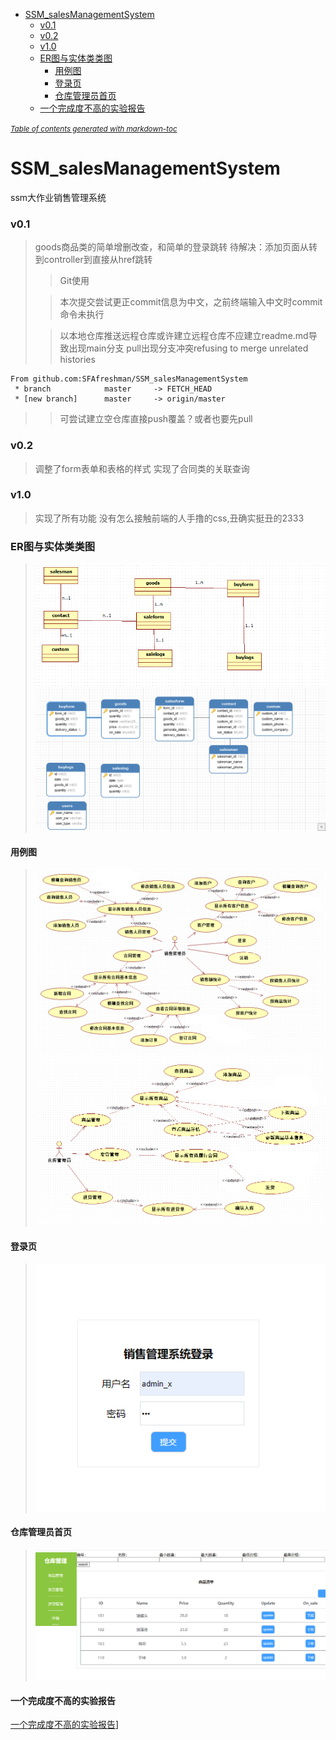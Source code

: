 - [SSM_salesManagementSystem](#ssm-salesmanagementsystem)
    + [v0.1](#v01)
    + [v0.2](#v02)
    + [v1.0](#v10)
    + [ER图与实体类类图](#er-------)
      - [用例图](#---)
      - [登录页](#---)
      - [仓库管理员首页](#-------)
    + [一个完成度不高的实验报告](#一个完成度不高的实验报告)

<small><i><a href='http://ecotrust-canada.github.io/markdown-toc/'>Table of contents generated with markdown-toc</a></i></small>
# SSM_salesManagementSystem
ssm大作业销售管理系统
### v0.1
> goods商品类的简单增删改查，和简单的登录跳转
>待解决：添加页面从转到controller到直接从href跳转
> >Git使用
> 
> >本次提交尝试更正commit信息为中文，之前终端输入中文时commit命令未执行
>
> >以本地仓库推送远程仓库或许建立远程仓库不应建立readme.md导致出现main分支
> > pull出现分支冲突refusing to merge unrelated histories
> 
```
From github.com:SFAfreshman/SSM_salesManagementSystem
 * branch            master     -> FETCH_HEAD
 * [new branch]      master     -> origin/master
```
> >可尝试建立空仓库直接push覆盖？或者也要先pull
### v0.2
> 调整了form表单和表格的样式
> 实现了合同类的关联查询
### v1.0
> 实现了所有功能
>没有怎么接触前端的人手撸的css,丑确实挺丑的2333
### ER图与实体类类图
>![DB_Class.png](res\DB_Class.png)
>![DB_ER.png](res\DB_ER.png)
#### 用例图
>![UseCase01.png](res\UseCase01.png)
>![UseCase02.png](res\UseCase02.png)
#### 登录页
>![index.png](\res\index.png)
#### 仓库管理员首页
>![adminStore.png](\res\adminStore.png)
#### 一个完成度不高的实验报告
[一个完成度不高的实验报告](\res\课程实验报告.docx)]
